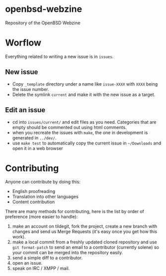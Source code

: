 # openbsd-webzine

Repository of the OpenBSD Webzine

# Worflow

Everything related to writing a new issue is in `issues`.

## New issue

- Copy `_template` directory under a name like `issue-XXXX` with `XXXX` being the issue number.
- Delete the symlink `current` and make it with the new issue as a target.

## Edit an issue

- cd into `issues/current/` and edit files as you need.  Categories that are empty should be commented out using html comments.
- when you recreate the issues with `make`, the one in development is generated in `../dev/`.
- use `make test` to automatically copy the current issue in `~/Downloads` and open it in a web browser

# Contributing

Anyone can contribute by doing this:

- English proofreading
- Translation into other languages
- Content contribution

There are many methods for contributing, here is the list by order of preference (more easier to handle):

1. make an account on tildegit, fork the project, create a new branch with changes and send us Merge Requests (it's easy once you get how this work).
2. make a local commit from a freshly updated cloned repository and use `git format-patch` to send an email to a contributor (currently solene) so your commit can be merged into the repository easily.
3. send a simple diff to a contributor.
4. open an issue.
5. speak on IRC / XMPP / mail.
